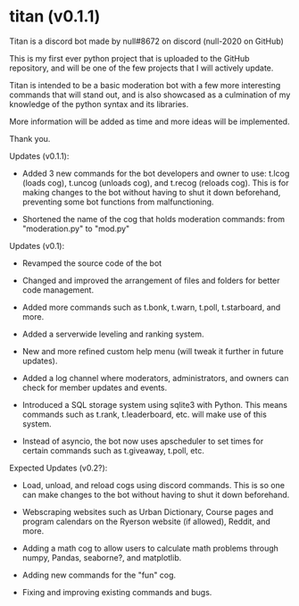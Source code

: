 # titan (v0.1.1)
Titan is a discord bot made by null#8672 on discord (null-2020 on GitHub)

This is my first ever python project that is uploaded to the GitHub repository, and will be one of the few projects that I will actively update.

Titan is intended to be a basic moderation bot with a few more interesting commands that will stand out, and is also showcased as a culmination
of my knowledge of the python syntax and its libraries.

More information will be added as time and more ideas will be implemented.

Thank you.

Updates (v0.1.1):
- Added 3 new commands for the bot developers and owner to use: t.lcog (loads cog), t.uncog (unloads cog), and t.recog (reloads cog). 
  This is for making changes to the bot without having to shut it down beforehand, preventing some bot functions from malfunctioning.

- Shortened the name of the cog that holds moderation commands: from "moderation.py" to "mod.py"

Updates (v0.1):
- Revamped the source code of the bot

- Changed and improved the arrangement of files and folders for better code management.

- Added more commands such as t.bonk, t.warn, t.poll, t.starboard, and more.

- Added a serverwide leveling and ranking system.

- New and more refined custom help menu (will tweak it further in future updates).

- Added a log channel where moderators, administrators, and owners can check for member updates and events.

- Introduced a SQL storage system using sqlite3 with Python. This means commands such as t.rank, t.leaderboard, etc. will make use of this system.

- Instead of asyncio, the bot now uses apscheduler to set times for certain commands such as t.giveaway, t.poll, etc.

Expected Updates (v0.2?):
- Load, unload, and reload cogs using discord commands. This is so one can make changes to the bot without having to shut it down beforehand.

- Webscraping websites such as Urban Dictionary, Course pages and program calendars on the Ryerson website (if allowed), Reddit, and more. 

- Adding a math cog to allow users to calculate math problems through numpy, Pandas, seaborne?, and matplotlib.

- Adding new commands for the "fun" cog.

- Fixing and improving existing commands and bugs.